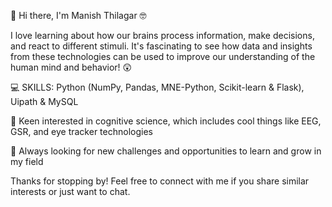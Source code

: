 👋 Hi there, I'm Manish Thilagar 🤓

I love learning about how our brains process information, make decisions, and react to different stimuli. It's fascinating to see how data and insights from these technologies can be used to improve our understanding of the human mind and behavior! 😲


💻 SKILLS: Python (NumPy, Pandas, MNE-Python, Scikit-learn & Flask), Uipath & MySQL

🧠 Keen interested in cognitive science, which includes cool things like EEG, GSR, and eye tracker technologies

🌱 Always looking for new challenges and opportunities to learn and grow in my field

Thanks for stopping by! Feel free to connect with me if you share similar interests or just want to chat.
